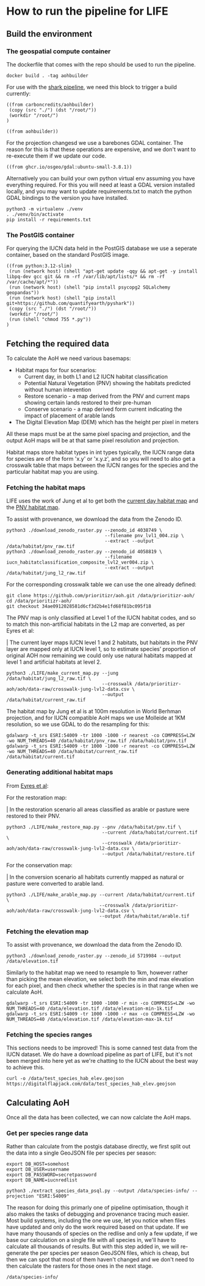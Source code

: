 # How to run the pipeline for LIFE

## Build the environment


### The geospatial compute container

The dockerfile that comes with the repo should be used to run the pipeline.

```
docker build . -tag aohbuilder
```

For use with the [shark pipeline](https://github.com/quantifyearth/shark), we need this block to trigger a build currently:

```shark-build:aohbuilder
((from carboncredits/aohbuilder)
 (copy (src "./") (dst "/root/"))
 (workdir "/root/")
)
```

```shark-build:canned
((from aohbuilder))
```

For the projection changesd we use a barebones GDAL container. The reason for this is that these operations are expensive, and we don't want to re-execute them if we update our code.

```shark-build:gdalonly
((from ghcr.io/osgeo/gdal:ubuntu-small-3.8.1))
```

Alternatively you can build your own python virtual env assuming you have everything required. For this you will need at least a GDAL version installed locally, and you may want to update requirements.txt to match the python GDAL bindings to the version you have installed.

```
python3 -m virtualenv ./venv
. ./venv/bin/activate
pip install -r requirements.txt
```

### The PostGIS container

For querying the IUCN data held in the PostGIS database we use a seperate container, based on the standard PostGIS image.

```shark-build:postgis
((from python:3.12-slim)
 (run (network host) (shell "apt-get update -qqy && apt-get -y install libpq-dev gcc git && rm -rf /var/lib/apt/lists/* && rm -rf /var/cache/apt/*"))
 (run (network host) (shell "pip install psycopg2 SQLalchemy geopandas"))
 (run (network host) (shell "pip install git+https://github.com/quantifyearth/pyshark"))
 (copy (src "./") (dst "/root/"))
 (workdir "/root/")
 (run (shell "chmod 755 *.py"))
)
```

## Fetching the required data

To calculate the AoH we need various basemaps:

* Habitat maps for four scenarios:
    * Current day, in both L1 and L2 IUCN habitat classification
    * Potential Natural Vegetation (PNV) showing the habitats predicted without human intevention
    * Restore scenario - a map derived from the PNV and current maps showing certain lands restored to their pre-human
    * Conserve scenario - a map derived form current indicating the impact of placement of arable lands
* The Digital Elevation Map (DEM) which has the height per pixel in meters

All these maps must be at the same pixel spacing and projection, and the output AoH maps will be at that same pixel resolution and projection.

Habitat maps store habitat types in int types typically, the IUCN range data for species are of the form 'x.y' or 'x.y.z', and so you will need to also get a crosswalk table that maps between the IUCN ranges for the species and the particular habitat map you are using.

### Fetching the habitat maps

LIFE uses the work of Jung et al to get both the [current day habitat map](https://zenodo.org/records/4058819) and the [PNV habitat map](https://zenodo.org/records/4038749).

To assist with provenance, we download the data from the Zenodo ID.

```shark-run:canned
python3 ./download_zenodo_raster.py --zenodo_id 4038749 \
                                    --filename pnv_lvl1_004.zip \
                                    --extract --output /data/habitat/pnv_raw.tif
python3 ./download_zenodo_raster.py --zenodo_id 4058819 \
                                    --filename iucn_habitatclassification_composite_lvl2_ver004.zip \
                                    --extract --output /data/habitat/jung_l2_raw.tif
```

For the corresponding crosswalk table we can use the one already defined:

```shark-run:canned
git clone https://github.com/prioritizr/aoh.git /data/prioritizr-aoh/
cd /data/prioritizr-aoh/
git checkout 34ae0912028581d6cf3d2b4e1fd68f81bc095f18
```

The PNV map is only classified at Level 1 of the IUCN habitat codes, and so to match this non-artificial habitats in the L2 map are converted, as per Eyres et al:

| The current layer maps IUCN level 1 and 2 habitats, but habitats in the PNV layer are mapped only at IUCN level 1, so to estimate species’ proportion of original AOH now remaining we could only use natural habitats mapped at level 1 and artificial habitats at level 2.

```shark-run:canned
python3 ./LIFE/make_current_map.py --jung /data/habitat/jung_l2_raw.tif \
                                   --crosswalk /data/prioritizr-aoh/aoh/data-raw/crosswalk-jung-lvl2-data.csv \
                                   --output /data/habitat/current_raw.tif
```

The habitat map by Jung et al is at 100m resolution in World Berhman projection, and for IUCN compatible AoH maps we use Molleide at 1KM resolution, so we use GDAL to do the resampling for this:

```shark-run:gdalonly
gdalwarp -t_srs ESRI:54009 -tr 1000 -1000 -r nearest -co COMPRESS=LZW -wo NUM_THREADS=40 /data/habitat/pnv_raw.tif /data/habitat/pnv.tif
gdalwarp -t_srs ESRI:54009 -tr 1000 -1000 -r nearest -co COMPRESS=LZW -wo NUM_THREADS=40 /data/habitat/current_raw.tif /data/habitat/current.tif
```



### Generating additional habitat maps

From [Eyres et al]():

For the restoration map:

| In the restoration scenario all areas classified as arable or pasture were restored to their PNV.

```shark-run:canned
python3 ./LIFE/make_restore_map.py --pnv /data/habitat/pnv.tif \
                                   --current /data/habitat/current.tif \
                                   --crosswalk /data/prioritizr-aoh/aoh/data-raw/crosswalk-jung-lvl2-data.csv \
                                   --output /data/habitat/restore.tif
```

For the conservation map:

| In the conversion scenario all habitats currently mapped as natural or pasture were converted to arable land.

```shark-run:canned
python3 ./LIFE/make_arable_map.py --current /data/habitat/current.tif \
                                  --crosswalk /data/prioritizr-aoh/aoh/data-raw/crosswalk-jung-lvl2-data.csv \
                                  --output /data/habitat/arable.tif
```


### Fetching the elevation map

To assist with provenance, we download the data from the Zenodo ID.

```shark-run:canned
python3 ./download_zenodo_raster.py --zenodo_id 5719984 --output /data/elevation.tif
```

Similarly to the habitat map we need to resample to 1km, however rather than picking the mean elevation, we select both the min and max elevation for each pixel, and then check whether the species is in that range when we calculate AoH.

```shark-run:gdalonly
gdalwarp -t_srs ESRI:54009 -tr 1000 -1000 -r min -co COMPRESS=LZW -wo NUM_THREADS=40 /data/elevation.tif /data/elevation-min-1k.tif
gdalwarp -t_srs ESRI:54009 -tr 1000 -1000 -r max -co COMPRESS=LZW -wo NUM_THREADS=40 /data/elevation.tif /data/elevation-max-1k.tif
```

### Fetching the species ranges

This sections needs to be improved! This is some canned test data from the IUCN dataset. We do have a download pipeline as part of LIFE, but it's not been merged into here yet as we're chatting to the IUCN about the best way to achieve this.

```shark-run:aohbuilder
curl -o /data/test_species_hab_elev.geojson https://digitalflapjack.com/data/test_species_hab_elev.geojson
```


## Calculating AoH

Once all the data has been collected, we can now calclate the AoH maps.

### Get per species range data

Rather than calculate from the postgis database directly, we first split out the data into a single GeoJSON file per species per season:

```shark-run:postgis
export DB_HOST=somehost
export DB_USER=username
export DB_PASSWORD=secretpassword
export DB_NAME=iucnredlist

python3 ./extract_species_data_psql.py --output /data/species-info/ --projection "ESRI:54009"
```

The reason for doing this primarly one of pipeline optimisation, though it also makes the tasks of debugging and provenance tracing much easier. Most build systems, including the one we use, let you notice when files have updated and only do the work required based on that update. If we have many thousands of species on the redlise and only a few update, if we base our calculation on a single file with all species in, we'll have to calculate all thousands of results. But with this step added in, we will re-generate the per species per season GeoJSON files, which is cheap, but then we can spot that most of them haven't changed and we don't need to then calculate the rasters for those ones in the next stage.

```shark-publish
/data/species-info/
```